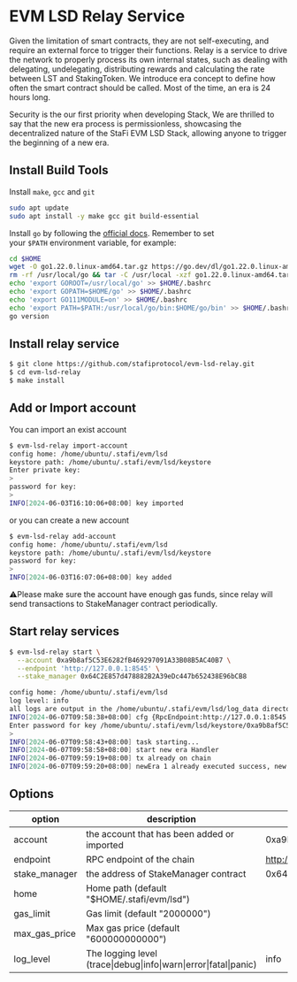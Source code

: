 # EVM LSD Relay Service

Given the limitation of smart contracts, they are not self-executing, and require an external force to trigger their functions. Relay is a service to drive the network to properly process its own internal states, such as dealing with delegating, undelegating, distributing rewards and calculating the rate between LST and StakingToken. We introduce era concept to define how often the smart contract should be called. Most of the time, an era is 24 hours long.

Security is the our first priority when developing Stack, We are thrilled to say that the new era process is permissionless, showcasing the decentralized nature of the StaFi EVM LSD Stack, allowing anyone to trigger the beginning of a new era.

## Install Build Tools

Install `make`, `gcc` and `git`

```bash
sudo apt update
sudo apt install -y make gcc git build-essential
```

Install `go` by following the [official docs](https://golang.org/doc/install). Remember to set your `$PATH` environment variable, for example:

```bash
cd $HOME
wget -O go1.22.0.linux-amd64.tar.gz https://go.dev/dl/go1.22.0.linux-amd64.tar.gz
rm -rf /usr/local/go && tar -C /usr/local -xzf go1.22.0.linux-amd64.tar.gz && rm go1.22.0.linux-amd64.tar.gz
echo 'export GOROOT=/usr/local/go' >> $HOME/.bashrc
echo 'export GOPATH=$HOME/go' >> $HOME/.bashrc
echo 'export GO111MODULE=on' >> $HOME/.bashrc
echo 'export PATH=$PATH:/usr/local/go/bin:$HOME/go/bin' >> $HOME/.bashrc && . $HOME/.bashrc
go version
```

## Install relay service

```bash
$ git clone https://github.com/stafiprotocol/evm-lsd-relay.git
$ cd evm-lsd-relay
$ make install
```

## Add or Import account

You can import an exist account

```bash
$ evm-lsd-relay import-account 
config home: /home/ubuntu/.stafi/evm/lsd
keystore path: /home/ubuntu/.stafi/evm/lsd/keystore
Enter private key:
> 
password for key:
> 
INFO[2024-06-03T16:10:06+08:00] key imported                                  address=0xa9b8af5C53E6282fB469297091A33B08B5AC40B7 file=/home/ubuntu/.stafi/evm/lsd/keystore/0xa9b8af5C53E6282fB469297091A33B08B5AC40B7.key
```

or you can create a new account

```bash
$ evm-lsd-relay add-account 
config home: /home/ubuntu/.stafi/evm/lsd
keystore path: /home/ubuntu/.stafi/evm/lsd/keystore
password for key:
> 
INFO[2024-06-03T16:07:06+08:00] key added                                     address=0x04677765e9d5C1cc5Ad40e9AD8b56c441DdeF04C file=/home/ubuntu/.stafi/evm/lsd/keystore/0x04677765e9d5C1cc5Ad40e9AD8b56c441DdeF04C.key
```

⚠️Please make sure the account have enough gas funds, since relay will send transactions to StakeManager contract periodically.

## Start relay services

```bash
$ evm-lsd-relay start \
  --account 0xa9b8af5C53E6282fB469297091A33B08B5AC40B7 \
  --endpoint 'http://127.0.0.1:8545' \
  --stake_manager 0x64C2E857d478882B2A39eDc447b652438E96bCB8

config home: /home/ubuntu/.stafi/evm/lsd
log level: info
all logs are output in the /home/ubuntu/.stafi/evm/lsd/log_data directory
INFO[2024-06-07T09:58:38+08:00] cfg {RpcEndpoint:http://127.0.0.1:8545 Account:0xa9b8af5C53E6282fB469297091A33B08B5AC40B7 GasLimit:2000000 MaxGasPrice:600000000000 StakeMangerAddress:0x64C2E857d478882B2A39eDc447b652438E96bCB8 FactoryAddress: LogFilePath:/home/ubuntu/.stafi/evm/lsd/log_data KeystorePath:/home/ubuntu/.stafi/evm/lsd/keystore} 
Enter password for key /home/ubuntu/.stafi/evm/lsd/keystore/0xa9b8af5C53E6282fB469297091A33B08B5AC40B7.key:
> 
INFO[2024-06-07T09:58:43+08:00] task starting...                             
INFO[2024-06-07T09:58:58+08:00] start new era Handler                        
INFO[2024-06-07T09:59:19+08:00] tx already on chain                           tx=0xdc328a1e4856e1b2e69783f4be3a0e3dec1cdc17dc6b708f93648cf7a98448d0 tx success=true
INFO[2024-06-07T09:59:20+08:00] newEra 1 already executed success, new rate: 1000000000000000000, old rate: 1000000000000000000, new pool info: {pool: 0x46Dab254e585357bB3F925E2E42bEFA934F95107, era: 1, bond: 0, unbond: 0, active: 0} , old pool info: {pool: 0x46Dab254e585357bB3F925E2E42bEFA934F95107, era: 0, bond: 0, unbond: 0, active: 0}
```

## Options

| option | description | example value |
| --- | --- | --- |
| account | the account that has been added or imported | 0xa9b8af5C53E6282fB469297091A33B08B5AC40B7 |
| endpoint | RPC endpoint of the chain | http://127.0.0.1:8545 |
| stake_manager | the address of StakeManager contract | 0x64C2E857d478882B2A39eDc447b652438E96bCB8 |
| home | Home path (default "$HOME/.stafi/evm/lsd") |  |
| gas_limit | Gas limit (default "2000000") |  |
| max_gas_price | Max gas price (default "600000000000") |  |
| log_level | The logging level (trace\|debug\|info\|warn\|error\|fatal\|panic) |  info |
